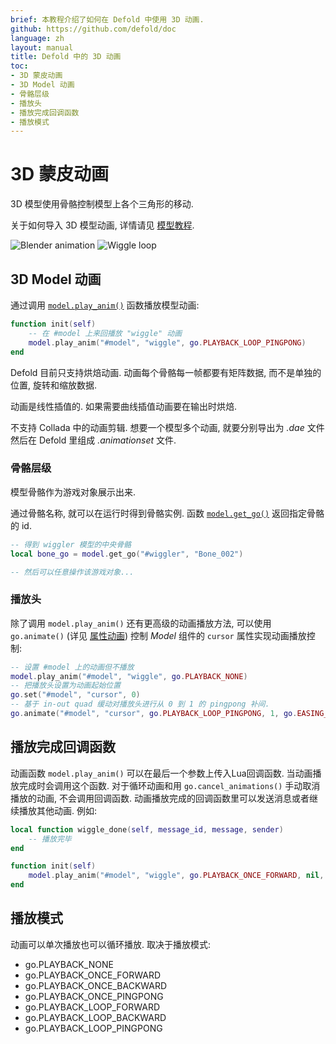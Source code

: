 ```yaml
---
brief: 本教程介绍了如何在 Defold 中使用 3D 动画.
github: https://github.com/defold/doc
language: zh
layout: manual
title: Defold 中的 3D 动画
toc:
- 3D 蒙皮动画
- 3D Model 动画
- 骨骼层级
- 播放头
- 播放完成回调函数
- 播放模式
---
```


# 3D 蒙皮动画

3D 模型使用骨骼控制模型上各个三角形的移动.

关于如何导入 3D 模型动画, 详情请见 [模型教程](/zh/manuals/model).

  ![Blender animation](/manuals/images/animation/blender_animation.png)
  ![Wiggle loop](/manuals/images/animation/suzanne.gif)


## 3D Model 动画

通过调用 [`model.play_anim()`](/ref/model#model.play_anim) 函数播放模型动画:

```lua
function init(self)
    -- 在 #model 上来回播放 "wiggle" 动画
    model.play_anim("#model", "wiggle", go.PLAYBACK_LOOP_PINGPONG)
end
```

<div class='sidenote' markdown='1'>
Defold 目前只支持烘焙动画. 动画每个骨骼每一帧都要有矩阵数据, 而不是单独的位置, 旋转和缩放数据.

动画是线性插值的. 如果需要曲线插值动画要在输出时烘焙.

不支持 Collada 中的动画剪辑. 想要一个模型多个动画, 就要分别导出为 *.dae* 文件然后在 Defold 里组成 *.animationset* 文件.
</div>


### 骨骼层级

模型骨骼作为游戏对象展示出来.

通过骨骼名称, 就可以在运行时得到骨骼实例. 函数 [`model.get_go()`](/ref/model#model.get_go) 返回指定骨骼的 id.

```lua
-- 得到 wiggler 模型的中央骨骼
local bone_go = model.get_go("#wiggler", "Bone_002")

-- 然后可以任意操作该游戏对象...
```

### 播放头

除了调用 `model.play_anim()` 还有更高级的动画播放方法, 可以使用 `go.animate()` (详见 [属性动画](/zh/manuals/property-animation)) 控制 *Model* 组件的 `cursor` 属性实现动画播放控制:

```lua
-- 设置 #model 上的动画但不播放
model.play_anim("#model", "wiggle", go.PLAYBACK_NONE)
-- 把播放头设置为动画起始位置
go.set("#model", "cursor", 0)
-- 基于 in-out quad 缓动对播放头进行从 0 到 1 的 pingpong 补间.
go.animate("#model", "cursor", go.PLAYBACK_LOOP_PINGPONG, 1, go.EASING_INOUTQUAD, 3)
```

## 播放完成回调函数

动画函数 `model.play_anim()` 可以在最后一个参数上传入Lua回调函数. 当动画播放完成时会调用这个函数. 对于循环动画和用 `go.cancel_animations()` 手动取消播放的动画, 不会调用回调函数. 动画播放完成的回调函数里可以发送消息或者继续播放其他动画. 例如:

```lua
local function wiggle_done(self, message_id, message, sender)
    -- 播放完毕
end

function init(self)
    model.play_anim("#model", "wiggle", go.PLAYBACK_ONCE_FORWARD, nil, wiggle_done)
end
```

## 播放模式

动画可以单次播放也可以循环播放. 取决于播放模式:

* go.PLAYBACK_NONE
* go.PLAYBACK_ONCE_FORWARD
* go.PLAYBACK_ONCE_BACKWARD
* go.PLAYBACK_ONCE_PINGPONG
* go.PLAYBACK_LOOP_FORWARD
* go.PLAYBACK_LOOP_BACKWARD
* go.PLAYBACK_LOOP_PINGPONG